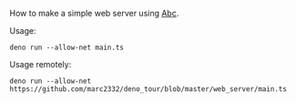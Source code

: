How to make a simple web server using [Abc](https://github.com/zhmushan/abc).

Usage:

`deno run --allow-net main.ts`

Usage remotely: 

`deno run --allow-net https://github.com/marc2332/deno_tour/blob/master/web_server/main.ts`